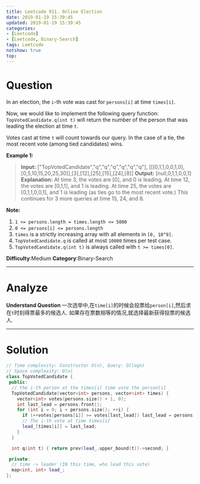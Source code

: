 ```yaml
---
title: Leetcode 911. Online Election
date: 2019-01-19 15:39:45
updated: 2019-01-19 15:39:45
categories: 
- [Leetcode]
- [Leetcode, Binary-Search]
tags: Leetcode
notshow: true
top:
---
```


# Question

In an election, the  `i`-th vote was cast for  `persons[i]`  at time  `times[i]`.

Now, we would like to implement the following query function:  `TopVotedCandidate.q(int t)`  will return the number of the person that was leading the election at time  `t`.

Votes cast at time  `t`  will count towards our query. In the case of a tie, the most recent vote (among tied candidates) wins.

**Example 1:**

> **Input:** ["TopVotedCandidate","q","q","q","q","q","q"], [[[0,1,1,0,0,1,0],[0,5,10,15,20,25,30]],[3],[12],[25],[15],[24],[8]]
> **Output:** [null,0,1,1,0,0,1]
> **Explanation:** 
> At time 3, the votes are [0], and 0 is leading.
> At time 12, the votes are [0,1,1], and 1 is leading.
> At time 25, the votes are [0,1,1,0,0,1], and 1 is leading (as ties go to the most recent vote.)
> This continues for 3 more queries at time 15, 24, and 8.

**Note:**

1. `1 <= persons.length = times.length <= 5000`
2. `0 <= persons[i] <= persons.length`
3. `times` is a strictly increasing array with all elements in  `[0, 10^9]`.
4. `TopVotedCandidate.q`  is called at most  `10000`  times per test case.
5. `TopVotedCandidate.q(int t)`  is always called with  `t >= times[0]`.

**Difficulty**:Medium
**Category**:Binary-Search

<!-- more -->

------------

# Analyze

**Understand Question**
一次选举中,在`time[i]`的时候会投票给`person[i]`,然后求在`t`时刻得票最多的候选人. 如果存在票数相等的情况,就选择最新获得投票的候选人.

------------

# Solution

```cpp
// Time complexity: Constructor O(n), Query: O(logn)
// Space complexity: O(n)
class TopVotedCandidate {
 public:
  // the i-th person at the times[i] time vote the person[i]
  TopVotedCandidate(vector<int> persons, vector<int> times) {
    vector<int> votes(persons.size() + 1, 0);
    int last_lead = persons.front();
    for (int i = 0; i < persons.size(); ++i) {
      if (++votes[persons[i]] >= votes[last_lead]) last_lead = persons[i];
      // The i-th vote at time times[i]
      lead_[times[i]] = last_lead;
    }
  }

  int q(int t) { return prev(lead_.upper_bound(t))->second; }

 private:
  // time -> leader (IN this time, who lead this vote)
  map<int, int> lead_;
};
```

<!-- 
------------

# Leetcode Question Summary


------------ -->
